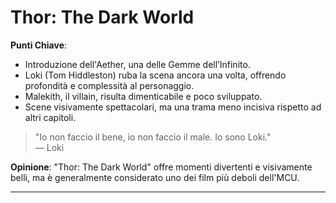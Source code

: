 # Thor: The Dark World 

 **Punti Chiave**: 
  - Introduzione dell'Aether, una delle Gemme dell’Infinito.
  - Loki (Tom Hiddleston) ruba la scena ancora una volta, offrendo profondità e complessità al personaggio.
  - Malekith, il villain, risulta dimenticabile e poco sviluppato.
  - Scene visivamente spettacolari, ma una trama meno incisiva rispetto ad altri capitoli.

> "Io non faccio il bene, io non faccio il male. Io sono Loki."  
> — Loki

**Opinione**: "Thor: The Dark World" offre momenti divertenti e visivamente belli, ma è generalmente considerato uno dei film più deboli dell'MCU.

---
